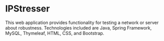 # IPStresser

This web application provides functionality for testing a network or server about robustness. Technologies included are Java, Spring Framework, MySQL, Thymeleaf, HTML, CSS, and Bootstrap.
